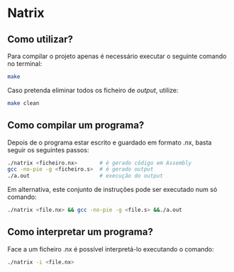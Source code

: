 # Natrix

## Como utilizar?
Para compilar o projeto apenas é necessário executar o seguinte comando no terminal:
~~~bash
make
~~~
Caso pretenda eliminar todos os ficheiro de *output*, utilize:
 ~~~bash
 make clean
 ~~~

 ## Como compilar um programa?
 Depois de o programa estar escrito e guardado em formato .nx, basta seguir os seguintes passos:

~~~bash
./natrix <ficheiro.nx>       # é gerado código em Assembly
gcc -no-pie -g <ficheiro.s>  # é gerado output
./a.out                      # execução do output 
~~~
Em alternativa, este conjunto de instruções pode ser executado num só comando:
~~~bash
./natrix <file.nx> && gcc -no-pie -g <file.s> &&./a.out
~~~

 ## Como interpretar um programa?
 Face a um ficheiro .nx é possível interpretá-lo executando o comando:

 ~~~bash
./natrix -i <file.nx>
 ~~~
